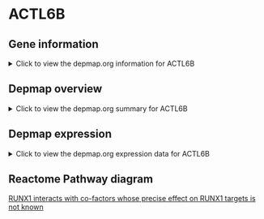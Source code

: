 <h1>ACTL6B</h1>

<h2>Gene information</h2>
<details>
  <summary>Click to view the depmap.org information for ACTL6B</summary>
  <iframe src="https://depmap.org/portal/gene/ACTL6B?tab=about" style="border:none;width:100%;height:800px"></iframe>
</details>

<h2>Depmap overview</h2>
<details>
  <summary>Click to view the depmap.org summary for ACTL6B</summary>
  <iframe src="https://depmap.org/portal/gene/ACTL6B?tab=overview" style="border:none;width:100%;height:800px"></iframe>
</details>

<h2>Depmap expression</h2>
<details>
  <summary>Click to view the depmap.org expression data for ACTL6B</summary>
  <iframe src="https://depmap.org/portal/gene/ACTL6B?tab=characterization" style="border:none;width:100%;height:800px"></iframe>
</details>



<h2>Reactome Pathway diagram</h2>
<a href="https://reactome.org/PathwayBrowser/#/R-HSA-8939243">RUNX1 interacts with co-factors whose precise effect on RUNX1 targets is not known</a>



